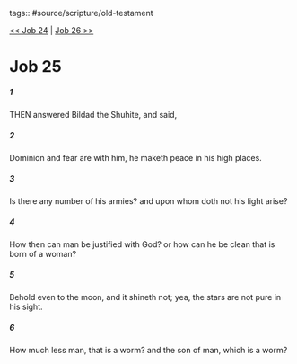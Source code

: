 tags:: #source/scripture/old-testament

[<< Job 24](/Old_Testament/18_Job/Job_24.md) | [Job 26 >>](/Old_Testament/18_Job/Job_26.md)

# Job 25

##### 1

THEN answered Bildad the Shuhite, and said,

##### 2

Dominion and fear are with him, he maketh peace in his high places.

##### 3

Is there any number of his armies? and upon whom doth not his light arise?

##### 4

How then can man be justified with God? or how can he be clean that is born of a woman?

##### 5

Behold even to the moon, and it shineth not; yea, the stars are not pure in his sight.

##### 6

How much less man, that is a worm? and the son of man, which is a worm?
